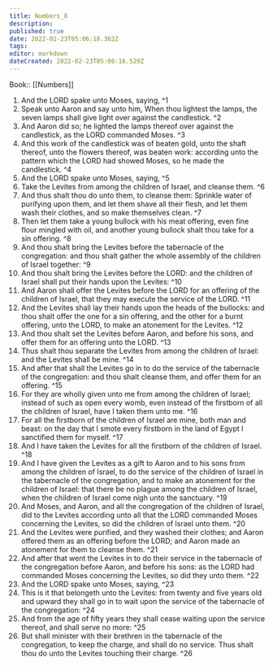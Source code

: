 ```yaml
---
title: Numbers_8
description: 
published: true
date: 2022-02-23T05:06:18.362Z
tags: 
editor: markdown
dateCreated: 2022-02-23T05:06:16.529Z
---
```


 Book:: [[Numbers]]
 1. And the LORD spake unto Moses, saying, ^1
 2. Speak unto Aaron and say unto him, When thou lightest the lamps, the seven lamps shall give light over against the candlestick. ^2
 3. And Aaron did so; he lighted the lamps thereof over against the candlestick, as the LORD commanded Moses. ^3
 4. And this work of the candlestick was of beaten gold, unto the shaft thereof, unto the flowers thereof, was beaten work: according unto the pattern which the LORD had showed Moses, so he made the candlestick. ^4
 5. And the LORD spake unto Moses, saying, ^5
 6. Take the Levites from among the children of Israel, and cleanse them. ^6
 7. And thus shalt thou do unto them, to cleanse them: Sprinkle water of purifying upon them, and let them shave all their flesh, and let them wash their clothes, and so make themselves clean. ^7
 8. Then let them take a young bullock with his meat offering, even fine flour mingled with oil, and another young bullock shalt thou take for a sin offering. ^8
 9. And thou shalt bring the Levites before the tabernacle of the congregation: and thou shalt gather the whole assembly of the children of Israel together: ^9
 10. And thou shalt bring the Levites before the LORD: and the children of Israel shall put their hands upon the Levites: ^10
 11. And Aaron shall offer the Levites before the LORD for an offering of the children of Israel, that they may execute the service of the LORD. ^11
 12. And the Levites shall lay their hands upon the heads of the bullocks: and thou shalt offer the one for a sin offering, and the other for a burnt offering, unto the LORD, to make an atonement for the Levites. ^12
 13. And thou shalt set the Levites before Aaron, and before his sons, and offer them for an offering unto the LORD. ^13
 14. Thus shalt thou separate the Levites from among the children of Israel: and the Levites shall be mine. ^14
 15. And after that shall the Levites go in to do the service of the tabernacle of the congregation: and thou shalt cleanse them, and offer them for an offering. ^15
 16. For they are wholly given unto me from among the children of Israel; instead of such as open every womb, even instead of the firstborn of all the children of Israel, have I taken them unto me. ^16
 17. For all the firstborn of the children of Israel are mine, both man and beast: on the day that I smote every firstborn in the land of Egypt I sanctified them for myself. ^17
 18. And I have taken the Levites for all the firstborn of the children of Israel. ^18
 19. And I have given the Levites as a gift to Aaron and to his sons from among the children of Israel, to do the service of the children of Israel in the tabernacle of the congregation, and to make an atonement for the children of Israel: that there be no plague among the children of Israel, when the children of Israel come nigh unto the sanctuary. ^19
 20. And Moses, and Aaron, and all the congregation of the children of Israel, did to the Levites according unto all that the LORD commanded Moses concerning the Levites, so did the children of Israel unto them. ^20
 21. And the Levites were purified, and they washed their clothes; and Aaron offered them as an offering before the LORD; and Aaron made an atonement for them to cleanse them. ^21
 22. And after that went the Levites in to do their service in the tabernacle of the congregation before Aaron, and before his sons: as the LORD had commanded Moses concerning the Levites, so did they unto them. ^22
 23. And the LORD spake unto Moses, saying, ^23
 24. This is it that belongeth unto the Levites: from twenty and five years old and upward they shall go in to wait upon the service of the tabernacle of the congregation: ^24
 25. And from the age of fifty years they shall cease waiting upon the service thereof, and shall serve no more: ^25
 26. But shall minister with their brethren in the tabernacle of the congregation, to keep the charge, and shall do no service. Thus shalt thou do unto the Levites touching their charge. ^26
